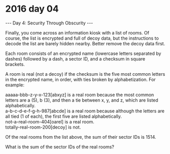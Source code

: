 # 2016 day 04

--- Day 4: Security Through Obscurity ---

Finally, you come across an information kiosk with a list of rooms.  Of course, the list is encrypted and full of decoy data, but the instructions to decode the list are barely hidden nearby.  Better remove the decoy data first.



Each room consists of an encrypted name (lowercase letters separated by dashes) followed by a dash, a sector ID, and a checksum in square brackets.



A room is real (not a decoy) if the checksum is the five most common letters in the encrypted name, in order, with ties broken by alphabetization.  For example:



aaaaa-bbb-z-y-x-123[abxyz] is a real room because the most common letters are a (5), b (3), and then a tie between x, y, and z, which are listed alphabetically.\
a-b-c-d-e-f-g-h-987[abcde] is a real room because although the letters are all tied (1 of each), the first five are listed alphabetically.\
not-a-real-room-404[oarel] is a real room.\
totally-real-room-200[decoy] is not.



Of the real rooms from the list above, the sum of their sector IDs is 1514.



What is the sum of the sector IDs of the real rooms?



